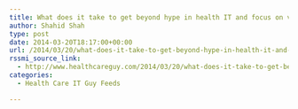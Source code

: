 ```yaml
---
title: What does it take to get beyond hype in health IT and focus on valuable, actionable, practical, relevant content?
author: Shahid Shah
type: post
date: 2014-03-20T18:17:00+00:00
url: /2014/03/20/what-does-it-take-to-get-beyond-hype-in-health-it-and-focus-on-valuable-actionable-practical-relevant-content/
rssmi_source_link:
  - http://www.healthcareguy.com/2014/03/20/what-does-it-take-to-get-beyond-hype-in-health-it-and-focus-on-valuable-actionable-practical-relevant-content/
categories:
  - Health Care IT Guy Feeds

---
```

